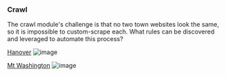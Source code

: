  ### Crawl

 The crawl module's challenge is that no two town websites look the same, so it is impossible to custom-scrape each. What rules can be discovered and leveraged to automate this process?

 [Hanover](https://www.hanover-ma.gov/finance-department/town-clerk/pages/bylaws-and-regulations) 
 ![image](https://github.com/user-attachments/assets/ccb6c686-bf79-4f87-95ad-6b2f9afe1e93)

[Mt Washington](https://mountwashington-ma.gov/departments/town-clerk/town-bylaws-special-legislation/)
 ![image](https://github.com/user-attachments/assets/9280d75a-e321-4d4e-9732-d8caec3cc3e3)



